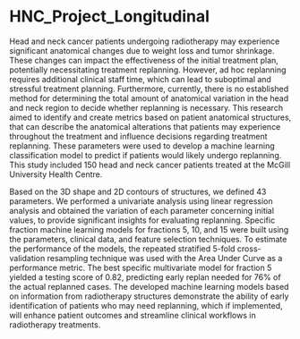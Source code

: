 # HNC_Project_Longitudinal 

Head and neck cancer patients undergoing radiotherapy may experience significant anatomical changes due to weight loss and tumor shrinkage. These changes can impact the effectiveness of the initial treatment plan, potentially necessitating treatment replanning. However, ad hoc replanning requires additional clinical staff time, which can lead to suboptimal and stressful treatment planning. Furthermore, currently, there is no established method for determining the total amount of anatomical variation in the head and neck region to decide whether replanning is necessary. This research aimed to identify and create metrics based on patient anatomical structures, that can describe the anatomical alterations that patients may experience throughout the treatment and influence decisions regarding treatment replanning. These parameters were used to develop a machine learning classification model to predict if patients would likely undergo replanning. This study included 150 head and neck cancer patients treated at the McGill University Health Centre. 

Based on the 3D shape and 2D contours of structures, we defined 43 parameters. We performed a univariate analysis using linear regression analysis and obtained the variation of each parameter concerning initial values, to provide significant insights for evaluating replanning. Specific fraction machine learning models for fractions 5, 10, and 15 were built using the parameters, clinical data, and feature selection techniques. To estimate the performance of the models, the repeated stratified 5-fold cross-validation resampling technique was used with the Area Under Curve as a performance metric. The best specific multivariate model for fraction 5 yielded a testing score of 0.82, predicting early replan needed for 76\% of the actual replanned cases. The developed machine learning models based on information from radiotherapy structures demonstrate the ability of early identification of patients who may need replanning, which if implemented, will enhance patient outcomes and streamline clinical workflows in radiotherapy treatments.
